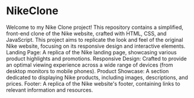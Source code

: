 # NikeClone
Welcome to my Nike Clone project! This repository contains a simplified, front-end clone of the Nike website, crafted with HTML, CSS, and JavaScript. This project aims to replicate the look and feel of the original Nike website, focusing on its responsive design and interactive elements.
Landing Page: A replica of the Nike landing page, showcasing various product highlights and promotions.
Responsive Design: Crafted to provide an optimal viewing experience across a wide range of devices (from desktop monitors to mobile phones).
Product Showcase: A section dedicated to displaying Nike products, including images, descriptions, and prices.
Footer: A replica of the Nike website's footer, containing links to relevant information and resources.
